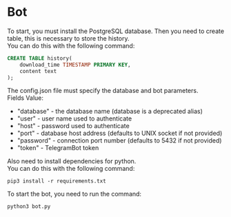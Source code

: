 # Bot
To start, you must install the PostgreSQL database.
Then you need to create table, this is necessary to store the history.  
You can do this with the following command:
~~~~sql
CREATE TABLE history(
    download_time TIMESTAMP PRIMARY KEY,
    content text
);
~~~~
The config.json file must specify the database and bot parameters.  
Fields Value:
* "database" - the database name (database is a deprecated alias)
* "user" - user name used to authenticate
* "host" - password used to authenticate
* "port" - database host address (defaults to UNIX socket if not provided)
* "password" - connection port number (defaults to 5432 if not provided)
* "token" - TelegramBot token

Also need to install dependencies for python.  
You can do this with the following command:
```console
pip3 install -r requirements.txt
```
To start the bot, you need to run the command:  
```console
python3 bot.py
```
